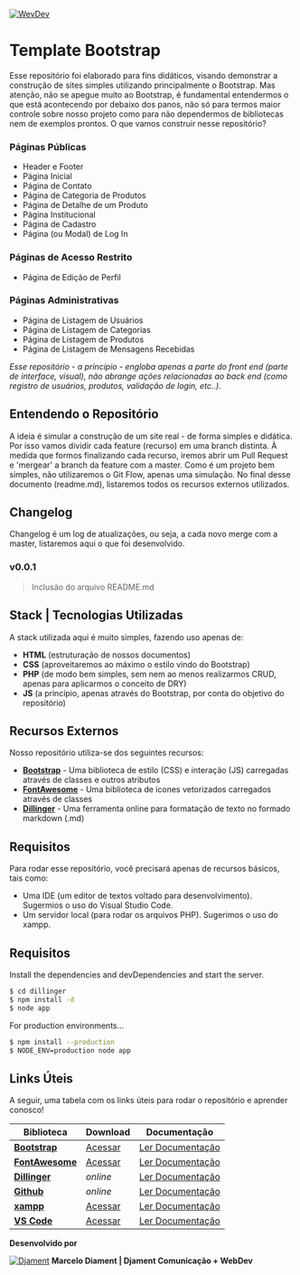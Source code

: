 [![WevDev](https://djament.com.br/img/placeholder-logo-120x120.png)](https://github.com/Marcelo-Diament/template-bootstrap)

# Template Bootstrap

Esse repositório foi elaborado para fins didáticos, visando demonstrar a construção de sites simples utilizando principalmente o Bootstrap. Mas atenção, não se apegue muito ao Bootstrap, é fundamental entendermos o que está acontecendo por debaixo dos panos, não só para termos maior controle sobre nosso projeto como para não dependermos de bibliotecas nem de exemplos prontos. O que vamos construir nesse repositório?

 ### Páginas Públicas
  - Header e Footer
  - Página Inicial
  - Página de Contato
  - Página de Categoria de Produtos
  - Página de Detalhe de um Produto
  - Página Institucional
  - Página de Cadastro
  - Página (ou Modal) de Log In

 ### Páginas de Acesso Restrito
  - Página de Edição de Perfil

### Páginas Administrativas
  - Página de Listagem de Usuários
  - Página de Listagem de Categorias
  - Página de Listagem de Produtos
  - Página de Listagem de Mensagens Recebidas

_Esse repositório - a princípio - engloba apenas a parte do front end (parte de interface, visual), não abrange ações relacionadas ao back end (como registro de usuários, produtos, validação de login, etc..)._


## Entendendo o Repositório

A ideia é simular a construção de um site real - de forma simples e didática. Por isso vamos dividir cada feature (recurso) em uma branch distinta. À medida que formos finalizando cada recurso, iremos abrir um Pull Request e 'mergear' a branch da feature com a master. Como é um projeto bem simples, não utilizaremos o Git Flow, apenas uma simulação. No final desse documento (readme.md), listaremos todos os recursos externos utilizados.


## Changelog
Changelog é um log de atualizações, ou seja, a cada novo merge com a master, listaremos aqui o que foi desenvolvido.

### v0.0.1
> Inclusão do arquivo README.md


## Stack | Tecnologias Utilizadas
A stack utilizada aqui é muito simples, fazendo uso apenas de:

* **HTML** (estruturação de nossos documentos)
* **CSS** (aproveitaremos ao máximo o estilo vindo do Bootstrap)
* **PHP** (de modo bem simples, sem nem ao menos realizarmos CRUD, apenas para aplicarmos o conceito de DRY)
* **JS** (a princípio, apenas através do Bootstrap, por conta do objetivo do repositório)


## Recursos Externos
Nosso repositório utiliza-se dos seguintes recursos:

* **[Bootstrap]** - Uma biblioteca de estilo (CSS) e interação (JS) carregadas através de classes e outros atributos
* **[FontAwesome]** - Uma biblioteca de ícones vetorizados carregados através de classes
* **[Dillinger]** - Uma ferramenta online para formatação de texto no formado markdown (.md)


## Requisitos

Para rodar esse repositório, você precisará apenas de recursos básicos, tais como:

- Uma IDE (um editor de textos voltado para desenvolvimento). Sugermios o uso do Visual Studio Code.
- Um servidor local (para rodar os arquivos PHP). Sugerimos o uso do xampp.


## Requisitos

Install the dependencies and devDependencies and start the server.

```sh
$ cd dillinger
$ npm install -d
$ node app
```

For production environments...

```sh
$ npm install --production
$ NODE_ENV=production node app
```

## Links Úteis
A seguir, uma tabela com os links úteis para rodar o repositório e aprender conosco!

| Biblioteca | Download | Documentação |
| ------ | ------ | ------ |
| **[Bootstrap]** | [Acessar][BootstrapDownload] | [Ler Documentação][BootstrapDocs] |
| **[FontAwesome]** | [Acessar][FontAwesomeDownload] | [Ler Documentação][FontAwesomeDocs] |
| **[Dillinger]** | _online_ | [Ler Documentação][DillingerDocs] |
| **[Github]** | _online_ | [Ler Documentação][GithubDocs] |
| **[xampp]** | [Acessar][XamppDownload] | [Ler Documentação][XamppDocs] |
| **[VS Code]** | [Acessar][VSCodeDownload] | [Ler Documentação][VSCodeDocs] |




**Desenvolvido por**

[![Djament](https://djament.com.br/favicons/apple-touch-icon-precomposed-120x120.png)](https://djament.com.br)
**Marcelo Diament | Djament Comunicação + WebDev**

[//]: # (A seguir, os links que constam nesse documento)


   [Bootstrap]: <https://getbootstrap.com/>
   [BootstrapDownload]: <https://getbootstrap.com/docs/4.4/getting-started/download/r>
   [BootstrapDocs]: <https://getbootstrap.com/docs/4.4/getting-started/introduction/>
   [FontAwesome]: <https://fontawesome.com/>
   [FontAwesomeDownload]: <https://fontawesome.com/download>
   [FontAwesomeDocs]: <https://fontawesome.com/how-to-use/on-the-web/referencing-icons/basic-use>
   [Dillinger]: <https://dillinger.io/>
   [DillingerDocs]: <https://www.markdownguide.org/>
   [Github]: <https://github.com/>
   [GithubDocs]: <https://github.blog/>
   [xampp]: <https://www.apachefriends.org/pt_br/index.html>
   [xamppDownload]: <https://www.apachefriends.org/download.html>
   [xamppDocs]: <https://www.apachefriends.org/faq_windows.html>
   [VS Code]: <https://code.visualstudio.com/>
   [VSCodeDownload]: <https://code.visualstudio.com/download>
   [VSCodeDocs]: <https://code.visualstudio.com/docs>
   
